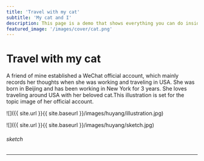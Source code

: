 ```yaml
---
title: 'Travel with my cat'
subtitle: 'My cat and I'
description: This page is a demo that shows everything you can do inside portfolio and blog posts.
featured_image: '/images/cover/cat.png'
---
```


# Travel with my cat

A friend of mine established a WeChat official account, which mainly records her thoughts when she was working and traveling in USA. She was born in Beijing and has been working in New York for 3 years. She loves traveling around USA with her beloved cat.This illustration is set for the topic image of her official account.

![]({{ site.url }}{{ site.baseurl }}/images/huyang/illustration.jpg)


![]({{ site.url }}{{ site.baseurl }}/images/huyang/sketch.jpg)
###### sketch

---
